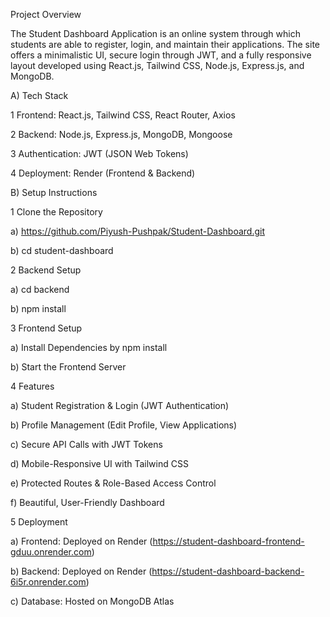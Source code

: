 Project Overview

The Student Dashboard Application is an online system through which students are able to register, login, and maintain their applications. The site offers a minimalistic UI, secure login through JWT, and a fully responsive layout developed using React.js, Tailwind CSS, Node.js, Express.js, and MongoDB.

A) Tech Stack

1 Frontend: React.js, Tailwind CSS, React Router, Axios

2 Backend: Node.js, Express.js, MongoDB, Mongoose

3 Authentication: JWT (JSON Web Tokens)

4 Deployment: Render (Frontend & Backend)

B) Setup Instructions

1 Clone the Repository

a) https://github.com/Piyush-Pushpak/Student-Dashboard.git

b) cd student-dashboard

2 Backend Setup

a) cd backend

b) npm install

3 Frontend Setup

a) Install Dependencies by npm install

b) Start the Frontend Server

4 Features

a) Student Registration & Login (JWT Authentication)

b) Profile Management (Edit Profile, View Applications)

c) Secure API Calls with JWT Tokens

d) Mobile-Responsive UI with Tailwind CSS

e) Protected Routes & Role-Based Access Control

f) Beautiful, User-Friendly Dashboard

5 Deployment

a) Frontend: Deployed on Render (https://student-dashboard-frontend-gduu.onrender.com)

b) Backend: Deployed on Render (https://student-dashboard-backend-6i5r.onrender.com)

c) Database: Hosted on MongoDB Atlas
